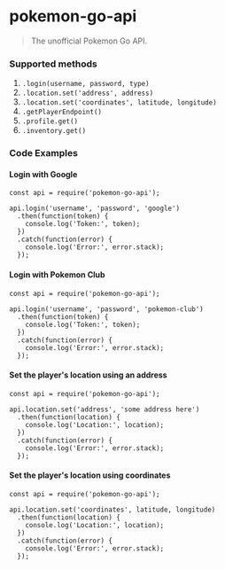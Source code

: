 # pokemon-go-api

> The unofficial Pokemon Go API.

### Supported methods

1. `.login(username, password, type)`
1. `.location.set('address', address)`
1. `.location.set('coordinates', latitude, longitude)`
1. `.getPlayerEndpoint()`
1. `.profile.get()`
1. `.inventory.get()`

### Code Examples

#### Login with Google

```
const api = require('pokemon-go-api');

api.login('username', 'password', 'google')
  .then(function(token) {
    console.log('Token:', token);
  })
  .catch(function(error) {
    console.log('Error:', error.stack);
  });
```

#### Login with Pokemon Club

```
const api = require('pokemon-go-api');

api.login('username', 'password', 'pokemon-club')
  .then(function(token) {
    console.log('Token:', token);
  })
  .catch(function(error) {
    console.log('Error:', error.stack);
  });
```

#### Set the player's location using an address

```
const api = require('pokemon-go-api');

api.location.set('address', 'some address here')
  .then(function(location) {
    console.log('Location:', location);
  })
  .catch(function(error) {
    console.log('Error:', error.stack);
  });
```

#### Set the player's location using coordinates

```
const api = require('pokemon-go-api');

api.location.set('coordinates', latitude, longitude)
  .then(function(location) {
    console.log('Location:', location);
  })
  .catch(function(error) {
    console.log('Error:', error.stack);
  });
```
